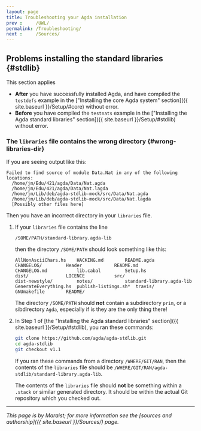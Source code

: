 ```yaml
---
layout: page
title: Troubleshooting your Agda installation
prev :     /UWL/
permalink: /Troubleshooting/
next :     /Sources/
---
```


## Problems installing the standard libraries {#stdlib}

This section applies
 - **After** you have successfully installed Agda, and have
   compiled the `testdefs` example in the ["Installing the core Agda
   system" section]({{ site.baseurl }}/Setup/#core) without error.
 - **Before** you have compiled the `testnats` example in the
   ["Installing the Agda standard libraries" section]({{ site.baseurl
   }}/Setup/#stdlib) without error.

### The `libraries` file contains the wrong directory {#wrong-libraries-dir}

If you are seeing output like this:

    Failed to find source of module Data.Nat in any of the following
    locations:
      /home/jm/Edu/421/agda/Data/Nat.agda
      /home/jm/Edu/421/agda/Data/Nat.lagda
      /home/jm/Lib/deb/agda-stdlib-mock/src/Data/Nat.agda
      /home/jm/Lib/deb/agda-stdlib-mock/src/Data/Nat.lagda
      [Possibly other files here]

Then you have an incorrect directory in your `libraries` file.

 1. If your `libraries` file contains the line

        /SOME/PATH/standard-library.agda-lib

    then the directory `/SOME/PATH` should look something like this:

        AllNonAsciiChars.hs    HACKING.md	     README.agda
        CHANGELOG/	       Header		     README.md
        CHANGELOG.md	       lib.cabal	     Setup.hs
        dist/		       LICENCE		     src/
        dist-newstyle/	       notes/		     standard-library.agda-lib
        GenerateEverything.hs  publish-listings.sh*  travis/
        GNUmakefile	       README/

    The directory `/SOME/PATH` should **not** contain a subdirectory
    `prim`, or a sibdirectory `Agda`, especially if is they are the
    only thing there!

 2. In Step 1 of [the "Installing the Agda standard libraries"
    section]({{ site.baseurl }}/Setup/#stdlib), you ran these
    commands:

    ```bash
    git clone https://github.com/agda/agda-stdlib.git
    cd agda-stdlib
    git checkout v1.1
    ```

    If you ran these commands from a directory `/WHERE/GIT/RAN`, then
    the contents of the `libraries` file should be
    `/WHERE/GIT/RAN/agda-stdlib/standard-library.agda-lib`.

    The contents of the `libraries` file should **not** be something
    within a `.stack` or similar generated directory.  It should be
    within the actual Git repository which you checked out.

---

*This page is by Maraist; for more information see the [sources and
authorship]({{ site.baseurl }}/Sources/) page.*

